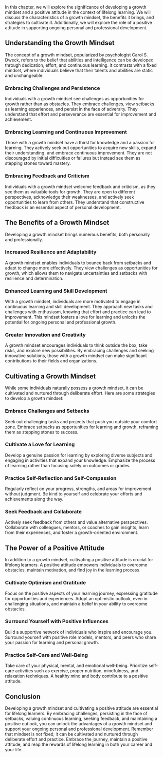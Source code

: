 
In this chapter, we will explore the significance of developing a growth mindset and a positive attitude in the context of lifelong learning. We will discuss the characteristics of a growth mindset, the benefits it brings, and strategies to cultivate it. Additionally, we will explore the role of a positive attitude in supporting ongoing personal and professional development.

Understanding the Growth Mindset
--------------------------------

The concept of a growth mindset, popularized by psychologist Carol S. Dweck, refers to the belief that abilities and intelligence can be developed through dedication, effort, and continuous learning. It contrasts with a fixed mindset, where individuals believe that their talents and abilities are static and unchangeable.

### Embracing Challenges and Persistence

Individuals with a growth mindset see challenges as opportunities for growth rather than as obstacles. They embrace challenges, view setbacks as learning experiences, and persist in the face of adversity. They understand that effort and perseverance are essential for improvement and achievement.

### Embracing Learning and Continuous Improvement

Those with a growth mindset have a thirst for knowledge and a passion for learning. They actively seek out opportunities to acquire new skills, expand their understanding, and embrace continuous improvement. They are not discouraged by initial difficulties or failures but instead see them as stepping stones toward mastery.

### Embracing Feedback and Criticism

Individuals with a growth mindset welcome feedback and criticism, as they see them as valuable tools for growth. They are open to different perspectives, acknowledge their weaknesses, and actively seek opportunities to learn from others. They understand that constructive feedback is an essential aspect of personal development.

The Benefits of a Growth Mindset
--------------------------------

Developing a growth mindset brings numerous benefits, both personally and professionally.

### Increased Resilience and Adaptability

A growth mindset enables individuals to bounce back from setbacks and adapt to change more effectively. They view challenges as opportunities for growth, which allows them to navigate uncertainties and setbacks with resilience and determination.

### Enhanced Learning and Skill Development

With a growth mindset, individuals are more motivated to engage in continuous learning and skill development. They approach new tasks and challenges with enthusiasm, knowing that effort and practice can lead to improvement. This mindset fosters a love for learning and unlocks the potential for ongoing personal and professional growth.

### Greater Innovation and Creativity

A growth mindset encourages individuals to think outside the box, take risks, and explore new possibilities. By embracing challenges and seeking innovative solutions, those with a growth mindset can make significant contributions to their fields and organizations.

Cultivating a Growth Mindset
----------------------------

While some individuals naturally possess a growth mindset, it can be cultivated and nurtured through deliberate effort. Here are some strategies to develop a growth mindset:

### Embrace Challenges and Setbacks

Seek out challenging tasks and projects that push you outside your comfort zone. Embrace setbacks as opportunities for learning and growth, reframing them as stepping stones to success.

### Cultivate a Love for Learning

Develop a genuine passion for learning by exploring diverse subjects and engaging in activities that expand your knowledge. Emphasize the process of learning rather than focusing solely on outcomes or grades.

### Practice Self-Reflection and Self-Compassion

Regularly reflect on your progress, strengths, and areas for improvement without judgment. Be kind to yourself and celebrate your efforts and achievements along the way.

### Seek Feedback and Collaborate

Actively seek feedback from others and value alternative perspectives. Collaborate with colleagues, mentors, or coaches to gain insights, learn from their experiences, and foster a growth-oriented environment.

The Power of a Positive Attitude
--------------------------------

In addition to a growth mindset, cultivating a positive attitude is crucial for lifelong learners. A positive attitude empowers individuals to overcome obstacles, maintain motivation, and find joy in the learning process.

### Cultivate Optimism and Gratitude

Focus on the positive aspects of your learning journey, expressing gratitude for opportunities and experiences. Adopt an optimistic outlook, even in challenging situations, and maintain a belief in your ability to overcome obstacles.

### Surround Yourself with Positive Influences

Build a supportive network of individuals who inspire and encourage you. Surround yourself with positive role models, mentors, and peers who share your passion for learning and personal growth.

### Practice Self-Care and Well-Being

Take care of your physical, mental, and emotional well-being. Prioritize self-care activities such as exercise, proper nutrition, mindfulness, and relaxation techniques. A healthy mind and body contribute to a positive attitude.

Conclusion
----------

Developing a growth mindset and cultivating a positive attitude are essential for lifelong learners. By embracing challenges, persisting in the face of setbacks, valuing continuous learning, seeking feedback, and maintaining a positive outlook, you can unlock the advantages of a growth mindset and support your ongoing personal and professional development. Remember that mindset is not fixed; it can be cultivated and nurtured through deliberate effort and practice. Embrace the journey, maintain a positive attitude, and reap the rewards of lifelong learning in both your career and your life.
